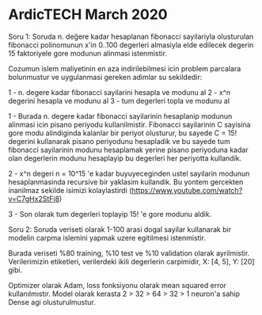 # ArdicTECH March 2020

Soru 1: Soruda n. değere kadar hesaplanan fibonacci sayilariyla olusturulan fibonacci polinomunun x'in 0..100 degerleri almasiyla elde edilecek degerin 15 faktoriyele gore modunun alinmasi istenmistir.

Cozumun islem maliyetinin en aza indirilebilmesi icin problem parcalara bolunmustur ve uygulanmasi gereken adimlar su sekildedir:

  1 - n. degere kadar fibonacci sayilarini hesapla ve modunu al
  2 - x^n degerini hesapla ve modunu al
  3 - tum degerleri topla ve modunu al

1 - Burada n. degere kadar fibonacci sayilarinin hesaplanip modunun alinmasi icin pisano periyodu kullanilmistir. Fibonacci sayilarinin C sayisina gore modu alindiginda kalanlar bir periyot olusturur, bu sayede C = 15! degerini kullanarak pisano periyodunu hesapladik ve bu sayede tum fibonacci sayilarinin modunu hesaplamak yerine pisano periyoduna kadar olan degerlerin modunu hesaplayip bu degerleri her periyotta kullandik.

2 - x^n degeri n = 10^15 'e kadar buyuyeceginden ustel sayilarin modunun hesaplanmasinda recursive bir yaklasim kullandik. Bu yontem gercekten inanilmaz sekilde isimizi kolaylastirdi
(https://www.youtube.com/watch?v=C7gHx2StFi8)

3 - Son olarak tum degerleri toplayip 15! 'e gore modunu aldik.


Soru 2: Soruda veriseti olarak 1-100 arasi dogal sayilar kullanarak bir modelin carpma islemini yapmak uzere egitilmesi istenmistir.

Burada veriseti %80 training, %10 test ve %10 validation olarak ayrilmistir. 
Verilerimizin etiketleri, verilerdeki ikili degerlerin carpimidir, X: [4, 5], Y: [20] gibi.

Optimizer olarak Adam, loss fonksiyonu olarak mean squared error kullanılmıstır.
Model olarak kerasta 2 > 32 > 64 > 32 > 1 neuron'a sahip Dense agi olusturulmustur.




